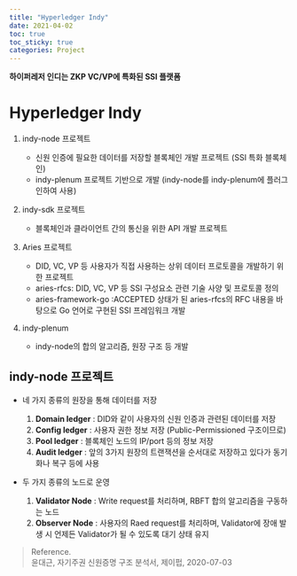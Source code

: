 ```yaml
---
title: "Hyperledger Indy"
date: 2021-04-02
toc: true
toc_sticky: true
categories: Project
---
```


__하이퍼레저 인디는 ZKP VC/VP에 특화된 SSI 플랫폼__   


# Hyperledger Indy
1. indy-node 프로젝트
    - 신원 인증에 필요한 데이터를 저장할 블록체인 개발 프로젝트 (SSI 특화 블록체인)
    - indy-plenum 프로젝트 기반으로 개발 (indy-node를 indy-plenum에 플러그인하여 사용)

2. indy-sdk 프로젝트
    - 블록체인과 클라이언트 간의 통신을 위한 API 개발 프로젝트

3. Aries 프로젝트
    - DID, VC, VP 등 사용자가 직접 사용하는 상위 데이터 프로토콜을 개발하기 위한 프로젝트
    - aries-rfcs: DID, VC, VP 등 SSI 구성요소 관련 기술 사양 및 프로토콜 정의
    - aries-framework-go :ACCEPTED 상태가 된 aries-rfcs의 RFC 내용을 바탕으로 Go 언어로 구현된 SSI 프레임워크 개발

4. indy-plenum
    - indy-node의 합의 알고리즘, 원장 구조 등 개발


## indy-node 프로젝트
- 네 가지 종류의 원장을 통해 데이터를 저장
    1. __Domain ledger__ : DID와 같이 사용자의 신원 인증과 관련된 데이터를 저장
    2. __Config ledger__ : 사용자 권한 정보 저장 (Public-Permissioned 구조이므로)
    3. __Pool ledger__ : 블록체인 노드의 IP/port 등의 정보 저장
    4. __Audit ledger__ : 앞의 3가지 원장의 트랜잭션을 순서대로 저장하고 있다가 동기화나 복구 등에 사용
  
- 두 가지 종류의 노드로 운영
    1. __Validator Node__ : Write request를 처리하며, RBFT 합의 알고리즘을 구동하는 노드
    2. __Observer Node__ : 사용자의 Raed request를 처리하며, Validator에 장애 발생 시 언제든 Validator가 될 수 있도록
                           대기 상태 유지















> Reference.   
> 윤대근, 자기주권 신원증명 구조 분석서, 제이펍, 2020-07-03   